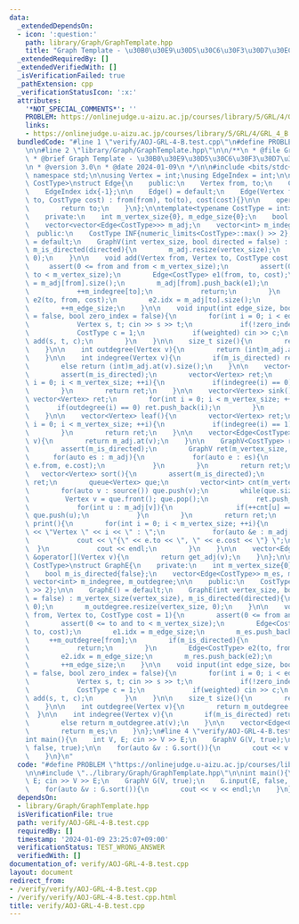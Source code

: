 ```yaml
---
data:
  _extendedDependsOn:
  - icon: ':question:'
    path: library/Graph/GraphTemplate.hpp
    title: "Graph Template - \u30B0\u30E9\u30D5\u30C6\u30F3\u30D7\u30EC\u30FC\u30C8"
  _extendedRequiredBy: []
  _extendedVerifiedWith: []
  _isVerificationFailed: true
  _pathExtension: cpp
  _verificationStatusIcon: ':x:'
  attributes:
    '*NOT_SPECIAL_COMMENTS*': ''
    PROBLEM: https://onlinejudge.u-aizu.ac.jp/courses/library/5/GRL/4/GRL_4_B
    links:
    - https://onlinejudge.u-aizu.ac.jp/courses/library/5/GRL/4/GRL_4_B
  bundledCode: "#line 1 \"verify/AOJ-GRL-4-B.test.cpp\"\n#define PROBLEM \"https://onlinejudge.u-aizu.ac.jp/courses/library/5/GRL/4/GRL_4_B\"\
    \n\n#line 2 \"library/Graph/GraphTemplate.hpp\"\n\n/**\n * @file GraphTemplate.hpp\n\
    \ * @brief Graph Template - \u30B0\u30E9\u30D5\u30C6\u30F3\u30D7\u30EC\u30FC\u30C8\
    \n * @version 3.0\n * @date 2024-01-09\n */\n\n#include <bits/stdc++.h>\nusing\
    \ namespace std;\n\nusing Vertex = int;\nusing EdgeIndex = int;\n\ntemplate<typename\
    \ CostType>\nstruct Edge{\n    public:\n    Vertex from, to;\n    CostType cost;\n\
    \    EdgeIndex idx{-1};\n\n    Edge() = default;\n    Edge(Vertex from, Vertex\
    \ to, CostType cost) : from(from), to(to), cost(cost){}\n\n    operator int(){\n\
    \        return to;\n    }\n};\n\ntemplate<typename CostType = int>\nstruct GraphV{\n\
    \    private:\n    int m_vertex_size{0}, m_edge_size{0};\n    bool m_is_directed{false};\n\
    \    vector<vector<Edge<CostType>>> m_adj;\n    vector<int> m_indegree;\n\n  \
    \  public:\n    CostType INF{numeric_limits<CostType>::max() >> 2};\n\n    GraphV()\
    \ = default;\n    GraphV(int vertex_size, bool directed = false) : m_vertex_size(vertex_size),\
    \ m_is_directed(directed){\n        m_adj.resize(vertex_size);\n        m_indegree.resize(vertex_size,\
    \ 0);\n    }\n\n    void add(Vertex from, Vertex to, CostType cost = 1){\n   \
    \     assert(0 <= from and from < m_vertex_size);\n        assert(0 <= to and\
    \ to < m_vertex_size);\n        Edge<CostType> e1(from, to, cost);\n        e1.idx\
    \ = m_adj[from].size();\n        m_adj[from].push_back(e1);\n        if(m_is_directed){\n\
    \            ++m_indegree[to];\n            return;\n        }\n        Edge<CostType>\
    \ e2(to, from, cost);\n        e2.idx = m_adj[to].size();\n        m_adj[to].push_back(e2);\n\
    \        ++m_edge_size;\n    }\n\n    void input(int edge_size, bool weighted\
    \ = false, bool zero_index = false){\n        for(int i = 0; i < edge_size; ++i){\n\
    \            Vertex s, t; cin >> s >> t;\n            if(!zero_index) --s, --t;\n\
    \            CostType c = 1;\n            if(weighted) cin >> c;\n           \
    \ add(s, t, c);\n        }\n    }\n\n    size_t size(){\n        return m_vertex_size;\n\
    \    }\n\n    int outdegree(Vertex v){\n        return (int)m_adj.at(v).size();\n\
    \    }\n\n    int indegree(Vertex v){\n        if(m_is_directed) return m_indegree.at(v);\n\
    \        else return (int)m_adj.at(v).size();\n    }\n\n    vector<Vertex> source(){\n\
    \        assert(m_is_directed);\n        vector<Vertex> ret;\n        for(int\
    \ i = 0; i < m_vertex_size; ++i){\n            if(indegree(i) == 0) ret.push_back(i);\n\
    \        }\n        return ret;\n    }\n\n    vector<Vertex> sink(){\n       \
    \ vector<Vertex> ret;\n        for(int i = 0; i < m_vertex_size; ++i){\n     \
    \       if(outdegree(i) == 0) ret.push_back(i);\n        }\n        return ret;\n\
    \    }\n\n    vector<Vertex> leaf(){\n        vector<Vertex> ret;\n        for(int\
    \ i = 0; i < m_vertex_size; ++i){\n            if(indegree(i) == 1) ret.push_back(i);\n\
    \        }\n        return ret;\n    }\n\n    vector<Edge<CostType>> &get_adj(Vertex\
    \ v){\n        return m_adj.at(v);\n    }\n\n    GraphV<CostType> reverse(){\n\
    \        assert(m_is_directed);\n        GraphV ret(m_vertex_size, true);\n  \
    \      for(auto es : m_adj){\n            for(auto e : es){\n                ret.add(e.to,\
    \ e.from, e.cost);\n            }\n        }\n        return ret;\n    }\n\n \
    \   vector<Vertex> sort(){\n        assert(m_is_directed);\n        vector<Vertex>\
    \ ret;\n        queue<Vertex> que;\n        vector<int> cnt(m_vertex_size, 0);\n\
    \        for(auto v : source()) que.push(v);\n        while(que.size()){\n   \
    \         Vertex v = que.front(); que.pop();\n            ret.push_back(v);\n\
    \            for(int u : m_adj[v]){\n                if(++cnt[u] == indegree(u))\
    \ que.push(u);\n            }\n        }\n        return ret;\n    }\n\n    void\
    \ print(){\n        for(int i = 0; i < m_vertex_size; ++i){\n            cout\
    \ << \"Vertex \" << i << \" : \";\n            for(auto &e : m_adj[i]){\n    \
    \            cout << \"{\" << e.to << \", \" << e.cost << \"} \";\n          \
    \  }\n            cout << endl;\n        }\n    }\n\n    vector<Edge<CostType>>\
    \ &operator[](Vertex v){\n        return get_adj(v);\n    }\n};\n\ntemplate<typename\
    \ CostType>\nstruct GraphE{\n    private:\n    int m_vertex_size{0}, m_edge_size{0};\n\
    \    bool m_is_directed{false};\n    vector<Edge<CostType>> m_es, m_res;\n   \
    \ vector<int> m_indegree, m_outdegree;\n\n    public:\n    CostType INF{numeric_limits<CostType>::max()\
    \ >> 2};\n\n    GraphE() = default;\n    GraphE(int vertex_size, bool directed\
    \ = false) : m_vertex_size(vertex_size), m_is_directed(directed){\n        m_indegree.resize(vertex_size,\
    \ 0);\n        m_outdegree.resize(vertex_size, 0);\n    }\n\n    void add(Vertex\
    \ from, Vertex to, CostType cost = 1){\n        assert(0 <= from and from < m_vertex_size);\n\
    \        assert(0 <= to and to < m_vertex_size);\n        Edge<CostType> e1(from,\
    \ to, cost);\n        e1.idx = m_edge_size;\n        m_es.push_back(e1);\n   \
    \     ++m_outdegree[from];\n        if(m_is_directed){\n            ++m_indegree[to];\n\
    \            return;\n        }\n        Edge<CostType> e2(to, from, cost);\n\
    \        e2.idx = m_edge_size;\n        m_res.push_back(e2);\n        ++m_outdegree[to];\n\
    \        ++m_edge_size;\n    }\n\n    void input(int edge_size, bool weighted\
    \ = false, bool zero_index = false){\n        for(int i = 0; i < edge_size; ++i){\n\
    \            Vertex s, t; cin >> s >> t;\n            if(!zero_index) --s, --t;\n\
    \            CostType c = 1;\n            if(weighted) cin >> c;\n           \
    \ add(s, t, c);\n        }\n    }\n\n    size_t size(){\n        return m_vertex_size;\n\
    \    }\n\n    int outdegree(Vertex v){\n        return m_outdegree.at(v);\n  \
    \  }\n\n    int indegree(Vertex v){\n        if(m_is_directed) return m_indegree.at(v);\n\
    \        else return m_outdegree.at(v);\n    }\n\n    vector<Edge<CostType>> &get(){\n\
    \        return m_es;\n    }\n};\n#line 4 \"verify/AOJ-GRL-4-B.test.cpp\"\n\n\
    int main(){\n    int V, E; cin >> V >> E;\n    GraphV G(V, true);\n    G.input(E,\
    \ false, true);\n\n    for(auto &v : G.sort()){\n        cout << v << endl;\n\
    \    }\n}\n"
  code: "#define PROBLEM \"https://onlinejudge.u-aizu.ac.jp/courses/library/5/GRL/4/GRL_4_B\"\
    \n\n#include \"../library/Graph/GraphTemplate.hpp\"\n\nint main(){\n    int V,\
    \ E; cin >> V >> E;\n    GraphV G(V, true);\n    G.input(E, false, true);\n\n\
    \    for(auto &v : G.sort()){\n        cout << v << endl;\n    }\n}"
  dependsOn:
  - library/Graph/GraphTemplate.hpp
  isVerificationFile: true
  path: verify/AOJ-GRL-4-B.test.cpp
  requiredBy: []
  timestamp: '2024-01-09 23:25:07+09:00'
  verificationStatus: TEST_WRONG_ANSWER
  verifiedWith: []
documentation_of: verify/AOJ-GRL-4-B.test.cpp
layout: document
redirect_from:
- /verify/verify/AOJ-GRL-4-B.test.cpp
- /verify/verify/AOJ-GRL-4-B.test.cpp.html
title: verify/AOJ-GRL-4-B.test.cpp
---
```

